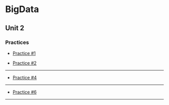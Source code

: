 # BigData
## Unit 2
### Practices
- [Practice #1](https://github.com/Ale2C/DatosMasivos/blob/Unidad2/Unit2/Practices/Practice1/Practice1.md)

- [Practice #2](https://github.com/Ale2C/DatosMasivos/blob/Unidad2/Unit2/Practices/Practice2/Practice2.md)

***
- [Practice #4](https://github.com/Ale2C/DatosMasivos/blob/Unidad2/Unit2/Practices/Practice4/Practice4.md)

***
- [Practice #6](https://github.com/Ale2C/DatosMasivos/blob/Unidad2/Unit2/Practices/Practice6/Practice6.md)

***